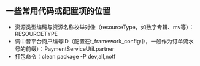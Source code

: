 # 

## 一些常用代码或配置项的位置
* 资源类型编码与资源名称枚举对像（resourceType，如数字专辑、mv等）：RESOURCETYPE
* 调中音平台商户编号ID（配置在t_framework_config中，一般作为订单流水号的前缀）：PaymentServiceUtil.partner
* 打包命令：clean package -P dev,all,notf
